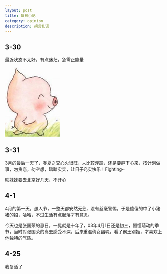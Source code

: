 ```yaml
---
layout: post
title: 每日小记
category: opinion
description: 胡言乱语
---
```


## 3-30
最近状态不太好，有点迷茫，急需正能量

![猪猪](/images/about-mood/1.jpg)

## 3-31
3月的最后一天了，春夏之交心火很旺，人比较浮躁，还是要静下心来，按计划做事，勿贪恋，勿空想，踏踏实实，让日子充实快乐！Fighting~

映妹妹要去北京好几天，不开心

## 4-1
4月的第一天，愚人节，一整天都安然无恙，没有丝毫警惕，于是傻傻的中了小猪猪的招，哈哈，不过生活有点起落才有意思。 

今天也是张国荣的忌日，一晃就是十年了，03年4月1日还是初三，懵懂萌动的季节，当时对张国荣的离去感受不深，后来重温倩女幽魂，看了霸王别姬，才喜欢上他独特的气质。

## 4-25
我复活了